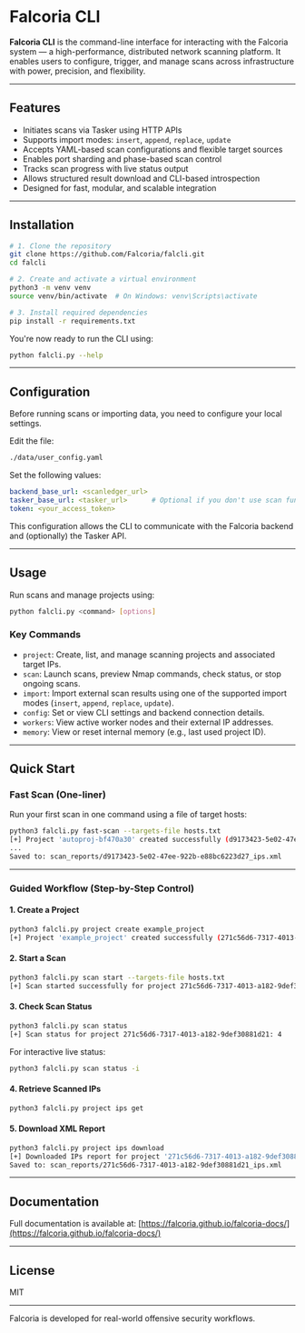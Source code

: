 
# Falcoria CLI

**Falcoria CLI** is the command-line interface for interacting with the Falcoria system — a high-performance, distributed network scanning platform. It enables users to configure, trigger, and manage scans across infrastructure with power, precision, and flexibility.

---

## Features

- Initiates scans via Tasker using HTTP APIs
- Supports import modes: `insert`, `append`, `replace`, `update`
- Accepts YAML-based scan configurations and flexible target sources
- Enables port sharding and phase-based scan control
- Tracks scan progress with live status output
- Allows structured result download and CLI-based introspection
- Designed for fast, modular, and scalable integration

---

## Installation

```bash
# 1. Clone the repository
git clone https://github.com/Falcoria/falcli.git
cd falcli

# 2. Create and activate a virtual environment
python3 -m venv venv
source venv/bin/activate  # On Windows: venv\Scripts\activate

# 3. Install required dependencies
pip install -r requirements.txt
```

You're now ready to run the CLI using:

```bash
python falcli.py --help
```

---

## Configuration

Before running scans or importing data, you need to configure your local settings.

Edit the file:

```bash
./data/user_config.yaml
```

Set the following values:

```yaml
backend_base_url: <scanledger_url>
tasker_base_url: <tasker_url>      # Optional if you don't use scan functionality
token: <your_access_token>
```

This configuration allows the CLI to communicate with the Falcoria backend and (optionally) the Tasker API.

---

## Usage

Run scans and manage projects using:

```bash
python falcli.py <command> [options]
```

### Key Commands

- `project`: Create, list, and manage scanning projects and associated target IPs.
- `scan`: Launch scans, preview Nmap commands, check status, or stop ongoing scans.
- `import`: Import external scan results using one of the supported import modes (`insert`, `append`, `replace`, `update`).
- `config`: Set or view CLI settings and backend connection details.
- `workers`: View active worker nodes and their external IP addresses.
- `memory`: View or reset internal memory (e.g., last used project ID).

---

## Quick Start

### Fast Scan (One-liner)

Run your first scan in one command using a file of target hosts:

```bash
python3 falcli.py fast-scan --targets-file hosts.txt
[+] Project 'autoproj-bf470a30' created successfully (d9173423-5e02-47ee-922b-e88bc6223d27).
...
Saved to: scan_reports/d9173423-5e02-47ee-922b-e88bc6223d27_ips.xml
```

---

### Guided Workflow (Step-by-Step Control)

#### 1. Create a Project

```bash
python3 falcli.py project create example_project
[+] Project 'example_project' created successfully (271c56d6-7317-4013-a182-9def30881d21).
```

#### 2. Start a Scan

```bash
python3 falcli.py scan start --targets-file hosts.txt
[+] Scan started successfully for project 271c56d6-7317-4013-a182-9def30881d21
```

#### 3. Check Scan Status

```bash
python3 falcli.py scan status
[+] Scan status for project 271c56d6-7317-4013-a182-9def30881d21: 4
```

For interactive live status:

```bash
python3 falcli.py scan status -i
```

#### 4. Retrieve Scanned IPs

```bash
python3 falcli.py project ips get
```

#### 5. Download XML Report

```bash
python3 falcli.py project ips download
[+] Downloaded IPs report for project '271c56d6-7317-4013-a182-9def30881d21'.
Saved to: scan_reports/271c56d6-7317-4013-a182-9def30881d21_ips.xml
```

---

## Documentation

Full documentation is available at: [https://falcoria.github.io/falcoria-docs/](https://falcoria.github.io/falcoria-docs/)

---

## License

MIT

---

Falcoria is developed for real-world offensive security workflows.
